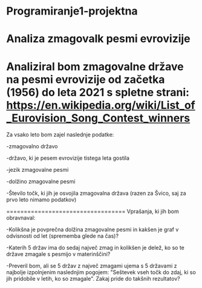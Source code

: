 # Programiranje1-projektna
Analiza zmagovalk pesmi evrovizije
==================================
Analiziral bom zmagovalne države na pesmi evrovizije od začetka (1956) do leta 2021 s spletne strani: https://en.wikipedia.org/wiki/List_of_Eurovision_Song_Contest_winners
==================================
Za vsako leto bom zajel naslednje podatke:

-zmagovalno državo

-državo, ki je pesem evrovizije tistega leta gostila

-jezik zmagovalne pesmi

-dolžino zmagovalne pesmi

-Število točk, ki jih je osvojila zmagovalna država (razen za Švico, saj za prvo leto nimamo podatkov)

==================================
Vprašanja, ki jih bom obravnaval:

-Kolikšna je povprečna dolžina zmagovalne pesmi in kakšen je graf v odvisnosti od let (sprememba glede na čas)?

-Katerih 5 držav ima do sedaj največ zmag in kolikšen je delež, ko so te države zmagale s pesmijo v materinščini?

-Preveril bom, ali se 5 držav z največ zmagami ujema s 5 državami z najbolje izpolnjenim naslednjim pogojem: "Seštevek vseh točk do zdaj, ki so jih pridobile v letih, ko so zmagale". Zakaj pride do takšnih rezultatov?
